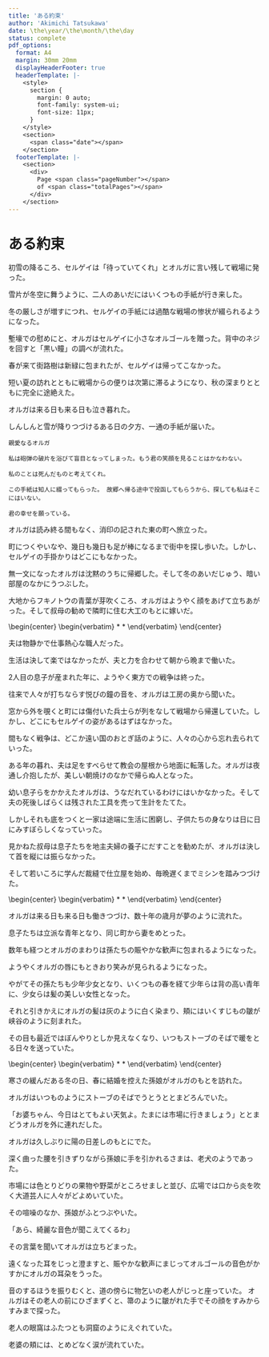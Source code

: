 ```yaml
---
title: 'ある約束'
author: 'Akimichi Tatsukawa'
date: \the\year/\the\month/\the\day
status: complete
pdf_options:
  format: A4
  margin: 30mm 20mm
  displayHeaderFooter: true
  headerTemplate: |-
    <style>
      section {
        margin: 0 auto;
        font-family: system-ui;
        font-size: 11px;
      }
    </style>
    <section>
      <span class="date"></span>
    </section>
  footerTemplate: |-
    <section>
      <div>
        Page <span class="pageNumber"></span>
        of <span class="totalPages"></span>
      </div>
    </section>
---
```


# ある約束

初雪の降るころ、セルゲイは「待っていてくれ」とオルガに言い残して戦場に発った。

雪片が冬空に舞うように、二人のあいだにはいくつもの手紙が行き来した。

冬の厳しさが増すにつれ、セルゲイの手紙には過酷な戦場の惨状が綴られるようになった。

塹壕での慰めにと、オルガはセルゲイに小さなオルゴールを贈った。背中のネジを回すと「黒い瞳」の調べが流れた。

春が来て街路樹は新緑に包まれたが、セルゲイは帰ってこなかった。

短い夏の訪れとともに戦場からの便りは次第に滞るようになり、秋の深まりとともに完全に途絶えた。

オルガは来る日も来る日も泣き暮れた。

しんしんと雪が降りつづけるある日の夕方、一通の手紙が届いた。

~~~
親愛なるオルガ

私は砲弾の破片を浴びて盲目となってしまった。もう君の笑顔を見ることはかなわない。

私のことは死んだものと考えてくれ。

この手紙は知人に綴ってもらった。 故郷へ帰る途中で投函してもらうから、探しても私はそこにはいない。

君の幸せを願っている。
~~~

オルガは読み終る間もなく、消印の記された東の町へ旅立った。

町につくやいなや、幾日も幾日も足が棒になるまで街中を探し歩いた。しかし、セルゲイの手掛かりはどこにもなかった。

無一文になったオルガは沈黙のうちに帰郷した。そして冬のあいだじゅう、暗い部屋のなかにうつぶした。

大地からフキノトウの青葉が芽吹くころ、オルガはようやく顔をあげて立ちあがった。そして叔母の勧めで隣町に住む大工のもとに嫁いだ。

\begin{center}
\begin{verbatim}
                  *                         *
\end{verbatim}
\end{center}

夫は物静かで仕事熱心な職人だった。

生活は決して楽ではなかったが、夫と力を合わせて朝から晩まで働いた。

2人目の息子が産まれた年に、ようやく東方での戦争は終った。

往来で人々が打ちならす悦びの鐘の音を、オルガは工房の奥から聞いた。

窓から外を覗くと町には傷付いた兵士らが列をなして戦場から帰還していた。しかし、どこにもセルゲイの姿があるはずはなかった。

間もなく戦争は、どこか遠い国のおとぎ話のように、人々の心から忘れ去られていった。

ある年の暮れ、夫は足をすべらせて教会の屋根から地面に転落した。オルガは夜通し介抱したが、美しい朝焼けのなかで帰らぬ人となった。

幼い息子らをかかえたオルガは、うなだれているわけにはいかなかった。そして夫の死後しばらくは残された工具を売って生計をたてた。

しかしそれも底をつくと一家は途端に生活に困窮し、子供たちの身なりは日に日にみすぼらしくなっていった。

見かねた叔母は息子たちを地主夫婦の養子にだすことを勧めたが、オルガは決して首を縦には振らなかった。

そして若いころに学んだ裁縫で仕立屋を始め、毎晩遅くまでミシンを踏みつづけた。

\begin{center}
\begin{verbatim}
                  *                         *
\end{verbatim}
\end{center}

オルガは来る日も来る日も働きつづけ、数十年の歳月が夢のように流れた。

息子たちは立派な青年となり、同じ町から妻をめとった。

数年も経つとオルガのまわりは孫たちの賑やかな歓声に包まれるようになった。

ようやくオルガの唇にもときおり笑みが見られるようになった。

やがてその孫たちも少年少女となり、いくつもの春を経て少年らは背の高い青年に、少女らは髪の美しい女性となった。

それと引きかえにオルガの髪は灰のように白く染まり、頬にはいくすじもの皺が峡谷のように刻まれた。

その目も最近ではぼんやりとしか見えなくなり、いつもストーブのそばで暖をとる日々を送っていた。

\begin{center}
\begin{verbatim}
                  *                         *
\end{verbatim}
\end{center}

寒さの緩んだある冬の日、春に結婚を控えた孫娘がオルガのもとを訪れた。

オルガはいつものようにストーブのそばでうとうととまどろんでいた。

「お婆ちゃん、今日はとてもよい天気よ。たまには市場に行きましょう」ととまどうオルガを外に連れだした。

オルガは久しぶりに陽の日差しのもとにでた。

深く曲った腰を引きずりながら孫娘に手を引かれるさまは、老犬のようであった。

市場には色とりどりの果物や野菜がところせましと並び、広場では口から炎を吹く大道芸人に人々がどよめいていた。

その喧噪のなか、孫娘がふとつぶやいた。

「あら、綺麗な音色が聞こえてくるわ」

その言葉を聞いてオルガは立ちどまった。

遠くなった耳をじっと澄ますと、賑やかな歓声にまじってオルゴールの音色がかすかにオルガの耳朶をうった。

音のするほうを振りむくと、道の傍らに物乞いの老人がじっと座っていた。
オルガはその老人の前にひざまずくと、箒のように皺がれた手でその顔をすみからすみまで探った。

老人の眼窩はふたつとも洞窟のようにえぐれていた。

老婆の頬には、とめどなく涙が流れていた。
